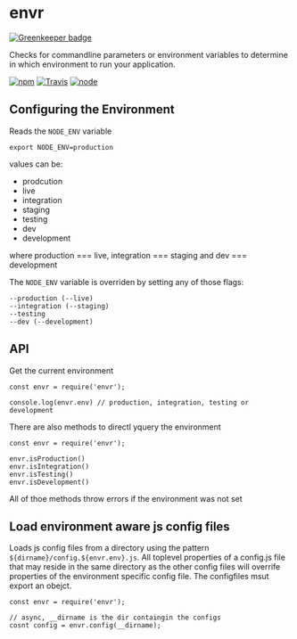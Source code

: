 # envr

[![Greenkeeper badge](https://badges.greenkeeper.io/eventEmitter/envr.svg)](https://greenkeeper.io/)

Checks for commandline parameters or environment variables to determine in which environment to run your application.


[![npm](https://img.shields.io/npm/dm/envr.svg?style=flat-square)](https://www.npmjs.com/package/envr)
[![Travis](https://img.shields.io/travis/eventEmitter/envr.svg?style=flat-square)](https://travis-ci.org/eventEmitter/envr)
[![node](https://img.shields.io/node/v/envr.svg?style=flat-square)](https://nodejs.org/)



## Configuring the Environment

Reads the `NODE_ENV` variable

    export NODE_ENV=production

values can be:

- prodcution
- live
- integration
- staging
- testing
- dev
- development

where production === live, integration === staging and dev === development

The `NODE_ENV` variable is overriden by setting any of those flags:

    --production (--live)
    --integration (--staging)
    --testing
    --dev (--development)






## API

Get the current environment


    const envr = require('envr');

    console.log(envr.env) // production, integration, testing or development


There are also methods to directl yquery the environment

    const envr = require('envr');

    envr.isProduction()
    envr.isIntegration()
    envr.isTesting()
    envr.isDevelopment()

All of thoe methods throw errors if the environment was not set



## Load environment aware js config files

Loads js config files from a directory using the pattern `${dirname}/config.${envr.env}.js`.
All toplevel properties of a config.js file that may reside in the same directory as the other
config files will overrife properties of the environment specific config file. The configfiles
msut export an obejct.


    const envr = require('envr');

    // async, __dirname is the dir containgin the configs
    cosnt config = envr.config(__dirname);